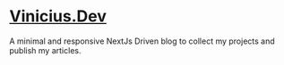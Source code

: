 # [Vinicius.Dev](https://vinicius-dev-ecru.vercel.app/)

A minimal and responsive NextJs Driven blog to collect my projects and publish my articles.
